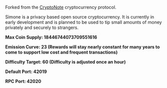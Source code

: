 Forked from the [CryptoNote](https://cryptonote.org) cryptocurrency protocol.

Simone is a privacy based open source cryptocurrency. It is currently in early development and is planned to be used to tip small amounts of money privately and securely to strangers.

**Max Coin Supply: 18446744073709551616** 

**Emission Curve: 23 (Rewards will stay nearly constant for many years to come to support low cost and frequent transactions)** 

**Difficulty Target: 60 (Difficulty is adjusted once an hour)** 

**Default Port: 42019** 

**RPC Port: 42020** 
